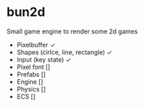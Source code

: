 # bun2d
Small game engine to render some 2d games

- Pixelbuffer ✓
- Shapes (cirlce, line, rectangle) ✓
- Input (key state)  ✓
- Pixel font []
- Prefabs []
- Engine []
- Physics []
- ECS []

